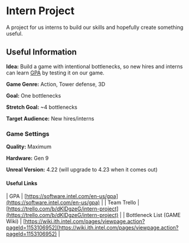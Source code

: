 # Intern Project

A project for us interns to build our skills and hopefully create something useful.

## Useful Information

__**Idea:**__ Build a game with intentional bottlenecks, so new hires and interns can learn [GPA](https://software.intel.com/en-us/gpa) by testing it on our game.

__**Game Genre:**__ Action, Tower defense, 3D

__**Goal:**__ One bottlenecks

__**Stretch Goal:**__ ~4 bottlenecks

__**Target Audience:**__ New hires/interns

### Game Settings

**__Quality:__** Maximum

**__Hardware:__** Gen 9

**__Unreal Version:__** 4.22 (will upgrade to 4.23 when it comes out)



#### Useful Links

| GPA    | [https://software.intel.com/en-us/gpa](https://software.intel.com/en-us/gpa)  |
| Team Trello | [https://trello.com/b/dKlDgzeG/intern-project](https://trello.com/b/dKlDgzeG/intern-project) |
| Bottleneck List (GAME Wiki) | [https://wiki.ith.intel.com/pages/viewpage.action?pageId=1153106952](https://wiki.ith.intel.com/pages/viewpage.action?pageId=1153106952) |
